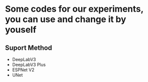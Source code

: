 # Some codes for our experiments, you can use and change it by youself

## Suport Method

+ DeepLabV3
+ DeepLabV3 Plus
+ ESPNet V2
+ UNet
